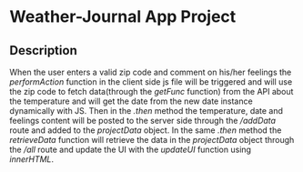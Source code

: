 # Weather-Journal App Project

## Description
When the user enters a valid zip code and comment on his/her feelings the *performAction* function in the client side js file will be triggered and will use the zip code to fetch data(through the *getFunc* function) from the API about the temperature and will get the date from the new date instance dynamically with JS. Then in the *.then* method the temperature, date and feelings content will be posted to the server side through the */addData* route and added to the *projectData* object. In the same *.then* method the *retrieveData* function will retrieve the data in the *projectData* object through the */all* route and update the UI with the *updateUI* function using *innerHTML*.
